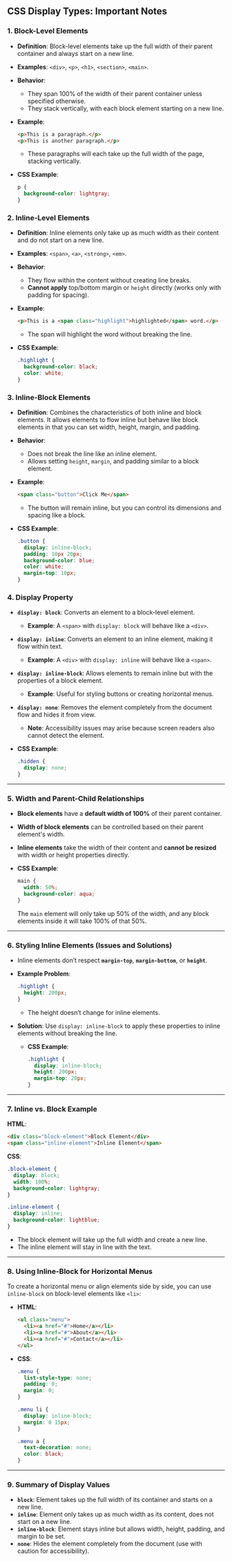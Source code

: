 ## **CSS Display Types: Important Notes**

### 1. **Block-Level Elements**

- **Definition**: Block-level elements take up the full width of their parent container and always start on a new line.
- **Examples**: `<div>`, `<p>`, `<h1>`, `<section>`, `<main>`.
- **Behavior**:
  - They span 100% of the width of their parent container unless specified otherwise.
  - They stack vertically, with each block element starting on a new line.
  
- **Example**:
  ```html
  <p>This is a paragraph.</p>
  <p>This is another paragraph.</p>
  ```
  - These paragraphs will each take up the full width of the page, stacking vertically.

- **CSS Example**:
  ```css
  p {
    background-color: lightgray;
  }
  ```

### 2. **Inline-Level Elements**

- **Definition**: Inline elements only take up as much width as their content and do not start on a new line.
- **Examples**: `<span>`, `<a>`, `<strong>`, `<em>`.
- **Behavior**:
  - They flow within the content without creating line breaks.
  - **Cannot apply** top/bottom margin or `height` directly (works only with padding for spacing).

- **Example**:
  ```html
  <p>This is a <span class="highlight">highlighted</span> word.</p>
  ```
  - The span will highlight the word without breaking the line.

- **CSS Example**:
  ```css
  .highlight {
    background-color: black;
    color: white;
  }
  ```

### 3. **Inline-Block Elements**

- **Definition**: Combines the characteristics of both inline and block elements. It allows elements to flow inline but behave like block elements in that you can set width, height, margin, and padding.
- **Behavior**:
  - Does not break the line like an inline element.
  - Allows setting `height`, `margin`, and padding similar to a block element.

- **Example**:
  ```html
  <span class="button">Click Me</span>
  ```
  - The button will remain inline, but you can control its dimensions and spacing like a block.

- **CSS Example**:
  ```css
  .button {
    display: inline-block;
    padding: 10px 20px;
    background-color: blue;
    color: white;
    margin-top: 10px;
  }
  ```

### 4. **Display Property**

- **`display: block`**: Converts an element to a block-level element.
  - **Example**: A `<span>` with `display: block` will behave like a `<div>`.
  
- **`display: inline`**: Converts an element to an inline element, making it flow within text.
  - **Example**: A `<div>` with `display: inline` will behave like a `<span>`.

- **`display: inline-block`**: Allows elements to remain inline but with the properties of a block element.
  - **Example**: Useful for styling buttons or creating horizontal menus.

- **`display: none`**: Removes the element completely from the document flow and hides it from view.
  - **Note**: Accessibility issues may arise because screen readers also cannot detect the element.

- **CSS Example**:
  ```css
  .hidden {
    display: none;
  }
  ```

---

### 5. **Width and Parent-Child Relationships**

- **Block elements** have a **default width of 100%** of their parent container.
- **Width of block elements** can be controlled based on their parent element's width.
- **Inline elements** take the width of their content and **cannot be resized** with width or height properties directly.

- **CSS Example**:
  ```css
  main {
    width: 50%;
    background-color: aqua;
  }
  ```

  The `main` element will only take up 50% of the width, and any block elements inside it will take 100% of that 50%.

---

### 6. **Styling Inline Elements (Issues and Solutions)**

- Inline elements don’t respect **`margin-top`**, **`margin-bottom`**, or **`height`**.
  
- **Example Problem**:
  ```css
  .highlight {
    height: 200px;
  }
  ```
  - The height doesn’t change for inline elements.

- **Solution**: Use `display: inline-block` to apply these properties to inline elements without breaking the line.

  - **CSS Example**:
    ```css
    .highlight {
      display: inline-block;
      height: 200px;
      margin-top: 20px;
    }
    ```

---

### 7. **Inline vs. Block Example**

**HTML**:
```html
<div class="block-element">Block Element</div>
<span class="inline-element">Inline Element</span>
```

**CSS**:
```css
.block-element {
  display: block;
  width: 100%;
  background-color: lightgray;
}

.inline-element {
  display: inline;
  background-color: lightblue;
}
```

- The block element will take up the full width and create a new line.
- The inline element will stay in line with the text.

---

### 8. **Using Inline-Block for Horizontal Menus**

To create a horizontal menu or align elements side by side, you can use `inline-block` on block-level elements like `<li>`:

- **HTML**:
  ```html
  <ul class="menu">
    <li><a href="#">Home</a></li>
    <li><a href="#">About</a></li>
    <li><a href="#">Contact</a></li>
  </ul>
  ```

- **CSS**:
  ```css
  .menu {
    list-style-type: none;
    padding: 0;
    margin: 0;
  }

  .menu li {
    display: inline-block;
    margin: 0 15px;
  }

  .menu a {
    text-decoration: none;
    color: black;
  }
  ```

---

### 9. **Summary of Display Values**

- **`block`**: Element takes up the full width of its container and starts on a new line.
- **`inline`**: Element only takes up as much width as its content, does not start on a new line.
- **`inline-block`**: Element stays inline but allows width, height, padding, and margin to be set.
- **`none`**: Hides the element completely from the document (use with caution for accessibility).
